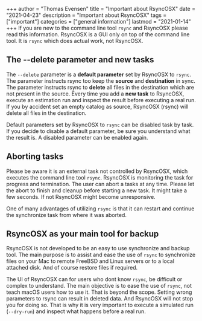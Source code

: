+++
author = "Thomas Evensen"
title = "Important about RsyncOSX"
date = "2021-04-23"
description = "Important about RsyncOSX"
tags = ["important"]
categories = ["general information"]
lastmod = "2021-01-14"
+++
If you are new to the command line tool `rsync` and RsyncOSX please read this information. RsyncOSX is a GUI only on top of the command line tool. It is `rsync` which does actual work, not RsyncOSX.

## The --delete parameter and new tasks

The `--delete` parameter is a **default parameter** set by RsyncOSX to `rsync`. The parameter instructs rsync too keep the **source** and **destination** in sync. The parameter instructs rsync to **delete** all files in the destination which are not present in the source. Every time you add a **new task** to RsyncOSX, execute an estimation run and inspect the result before executing a real run. If you by accident set an empty catalog as source, RsyncOSX (rsync) will delete all files in the destination.

Default parameters set by RsyncOSX to `rsync` can be disabled task by task. If you decide to disable a default parameter, be sure you understand what the result is. A disabled parameter can be enabled again.

## Aborting tasks

Please be aware it is an external task not controlled by RsyncOSX, which executes the command line tool `rsync`. RsyncOSX is monitoring the task for progress and termination. The user can abort a tasks at any time. Please let the abort to finish and cleanup before starting a new task. It might take a few seconds. If not RsyncOSX might become unresponsive.

One of many advantages of utilizing `rsync` is that it can restart and continue the synchronize task from where it was aborted.

## RsyncOSX as your main tool for backup

RsyncOSX is not developed to be an easy to use synchronize and backup tool. The main purpose is to assist and ease the use of `rsync` to synchronize files on your Mac to remote FreeBSD and Linux servers or to a local attached disk. And of course restore files if required.

The UI of RsyncOSX can for users who dont know `rsync`, be difficult or complex to understand. The main objective is to ease the use of `rsync`, not teach macOS users how to use it. That is beyond the scope. Setting wrong parameters to rsync can result in deleted data. And RsyncOSX will not stop you for doing so. That is why it is very important to execute a simulated run (`--dry-run`) and inspect what happens before a real run.
